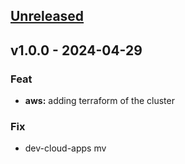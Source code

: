 <a name="unreleased"></a>
## [Unreleased]


<a name="v1.0.0"></a>
## v1.0.0 - 2024-04-29
### Feat
- **aws:** adding terraform of the cluster

### Fix
- dev-cloud-apps mv


[Unreleased]: https://github.com/xHavckedx/dev-leo-test/compare/v1.0.0...HEAD
